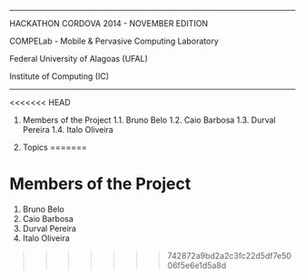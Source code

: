 ---------------------------------------------------

HACKATHON CORDOVA 2014 - NOVEMBER EDITION

COMPELab - Mobile & Pervasive Computing Laboratory 

Federal University of Alagoas (UFAL) 

Institute of Computing (IC) 

---------------------------------------------------

<<<<<<< HEAD
1. Members of the Project 
1.1. Bruno Belo 
1.2. Caio Barbosa 
1.3. Durval Pereira 
1.4. Italo Oliveira

2. Topics
=======
# Members of the Project 
1. Bruno Belo 
2. Caio Barbosa 
3. Durval Pereira 
4. Italo Oliveira 
>>>>>>> 742872a9bd2a2c3fc22d5df7e5006f5e6e1d5a8d
